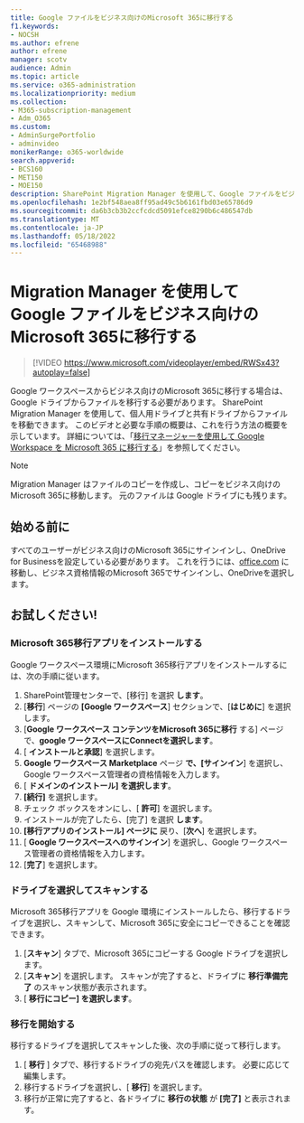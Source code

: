 ```yaml
---
title: Google ファイルをビジネス向けのMicrosoft 365に移行する
f1.keywords:
- NOCSH
ms.author: efrene
author: efrene
manager: scotv
audience: Admin
ms.topic: article
ms.service: o365-administration
ms.localizationpriority: medium
ms.collection:
- M365-subscription-management
- Adm_O365
ms.custom:
- AdminSurgePortfolio
- adminvideo
monikerRange: o365-worldwide
search.appverid:
- BCS160
- MET150
- MOE150
description: SharePoint Migration Manager を使用して、Google ファイルをビジネス向けのMicrosoft 365に移行する方法について説明します。
ms.openlocfilehash: 1e2bf548aea8ff95ad49c5b6161fbd03e65786d9
ms.sourcegitcommit: da6b3cb3b2ccfcdcd5091efce8290b6c486547db
ms.translationtype: MT
ms.contentlocale: ja-JP
ms.lasthandoff: 05/18/2022
ms.locfileid: "65468988"
---
```

# <a name="migrate-google-files-to-microsoft-365-for-business-with-migration-manager"></a>Migration Manager を使用して Google ファイルをビジネス向けのMicrosoft 365に移行する

> [!VIDEO https://www.microsoft.com/videoplayer/embed/RWSx43?autoplay=false]

Google ワークスペースからビジネス向けのMicrosoft 365に移行する場合は、Google ドライブからファイルを移行する必要があります。 SharePoint Migration Manager を使用して、個人用ドライブと共有ドライブからファイルを移動できます。 このビデオと必要な手順の概要は、これを行う方法の概要を示しています。 詳細については、「[移行マネージャーを使用して Google Workspace を Microsoft 365 に移行する](/sharepointmigration/mm-google-overview)」を参照してください。

> [!NOTE]
> Migration Manager はファイルのコピーを作成し、コピーをビジネス向けのMicrosoft 365に移動します。 元のファイルは Google ドライブにも残ります。

## <a name="before-you-start"></a>始める前に

すべてのユーザーがビジネス向けのMicrosoft 365にサインインし、OneDrive for Businessを設定している必要があります。 これを行うには、[office.com](https://office.com) に移動し、ビジネス資格情報のMicrosoft 365でサインインし、OneDriveを選択します。

## <a name="try-it"></a>お試しください!

### <a name="install-the-microsoft-365-migration-app"></a>Microsoft 365移行アプリをインストールする
Google ワークスペース環境にMicrosoft 365移行アプリをインストールするには、次の手順に従います。 
1. SharePoint管理センターで、[移行] を選択 **します**。
2. [**移行**] ページの **[Google ワークスペース**] セクションで、[**はじめに**] を選択します。
3. [**Google ワークスペース コンテンツをMicrosoft 365に移行** する] ページで、**google ワークスペースにConnectを選択します**。
4. [ **インストールと承認**] を選択します。
5. **Google ワークスペース Marketplace** ページ **で、[サインイン**] を選択し、Google ワークスペース管理者の資格情報を入力します。
6. [ **ドメインのインストール] を選択します**。
7. **[続行]** を選択します。
8. チェック ボックスをオンにし、[ **許可**] を選択します。
9. インストールが完了したら、[完了] を選択 **します**。
10. **[移行アプリのインストール] ページに** 戻り、[**次へ**] を選択します。
11. [ **Google ワークスペースへのサインイン**] を選択し、Google ワークスペース管理者の資格情報を入力します。
12. [**完了**] を選択します。


### <a name="select-and-scan-your-drives"></a>ドライブを選択してスキャンする
Microsoft 365移行アプリを Google 環境にインストールしたら、移行するドライブを選択し、スキャンして、Microsoft 365に安全にコピーできることを確認できます。

1. [**スキャン**] タブで、Microsoft 365にコピーする Google ドライブを選択します。
2. [**スキャン**] を選択します。 スキャンが完了すると、ドライブに **移行準備完了** のスキャン状態が表示されます。
3. [ **移行にコピー] を選択します**。


### <a name="start-the-migration"></a>移行を開始する
移行するドライブを選択してスキャンした後、次の手順に従って移行します。
1. [ **移行** ] タブで、移行するドライブの宛先パスを確認します。 必要に応じて編集します。
2. 移行するドライブを選択し、[ **移行**] を選択します。 
3. 移行が正常に完了すると、各ドライブに **移行の状態** が **[完了]** と表示されます。






